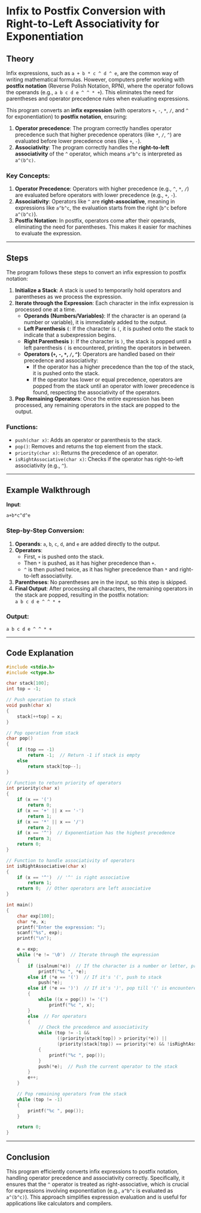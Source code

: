 # Infix to Postfix Conversion with Right-to-Left Associativity for Exponentiation
## Theory

Infix expressions, such as `a + b * c ^ d ^ e`, are the common way of writing mathematical formulas. However, computers prefer working with **postfix notation** (Reverse Polish Notation, RPN), where the operator follows the operands (e.g., `a b c d e ^ ^ * +`). This eliminates the need for parentheses and operator precedence rules when evaluating expressions.

This program converts an **infix expression** (with operators `+`, `-`, `*`, `/`, and `^` for exponentiation) to **postfix notation**, ensuring:
1. **Operator precedence**: The program correctly handles operator precedence such that higher precedence operators (like `*`, `/`, `^`) are evaluated before lower precedence ones (like `+`, `-`).
2. **Associativity**: The program correctly handles the **right-to-left associativity** of the `^` operator, which means `a^b^c` is interpreted as `a^(b^c)`.

### Key Concepts:
1. **Operator Precedence**: Operators with higher precedence (e.g., `^`, `*`, `/`) are evaluated before operators with lower precedence (e.g., `+`, `-`).
2. **Associativity**: Operators like `^` are **right-associative**, meaning in expressions like `a^b^c`, the evaluation starts from the right (`b^c` before `a^(b^c)`).
3. **Postfix Notation**: In postfix, operators come after their operands, eliminating the need for parentheses. This makes it easier for machines to evaluate the expression.

---

## Steps

The program follows these steps to convert an infix expression to postfix notation:

1. **Initialize a Stack**: A stack is used to temporarily hold operators and parentheses as we process the expression.
2. **Iterate through the Expression**: Each character in the infix expression is processed one at a time.
   - **Operands (Numbers/Variables)**: If the character is an operand (a number or variable), it is immediately added to the output.
   - **Left Parenthesis `(`**: If the character is `(`, it is pushed onto the stack to indicate that a subexpression begins.
   - **Right Parenthesis `)`**: If the character is `)`, the stack is popped until a left parenthesis `(` is encountered, printing the operators in between.
   - **Operators (`+`, `-`, `*`, `/`, `^`)**: Operators are handled based on their precedence and associativity:
     - If the operator has a higher precedence than the top of the stack, it is pushed onto the stack.
     - If the operator has lower or equal precedence, operators are popped from the stack until an operator with lower precedence is found, respecting the associativity of the operators.
3. **Pop Remaining Operators**: Once the entire expression has been processed, any remaining operators in the stack are popped to the output.

### Functions:
- `push(char x)`: Adds an operator or parenthesis to the stack.
- `pop()`: Removes and returns the top element from the stack.
- `priority(char x)`: Returns the precedence of an operator.
- `isRightAssociative(char x)`: Checks if the operator has right-to-left associativity (e.g., `^`).

---

## Example Walkthrough

**Input**:
```
a+b*c^d^e
```

### Step-by-Step Conversion:

1. **Operands**: `a`, `b`, `c`, `d`, and `e` are added directly to the output.
2. **Operators**:
   - First, `+` is pushed onto the stack.
   - Then `*` is pushed, as it has higher precedence than `+`.
   - `^` is then pushed twice, as it has higher precedence than `*` and right-to-left associativity.
3. **Parentheses**: No parentheses are in the input, so this step is skipped.
4. **Final Output**: After processing all characters, the remaining operators in the stack are popped, resulting in the postfix notation:  
   `a b c d e ^ ^ * +`

### Output:
```
a b c d e ^ ^ * + 
```

---

## Code Explanation

```c
#include <stdio.h>
#include <ctype.h>

char stack[100];
int top = -1;

// Push operation to stack
void push(char x)
{
    stack[++top] = x;
}

// Pop operation from stack
char pop()
{
    if (top == -1)
        return -1;  // Return -1 if stack is empty
    else
        return stack[top--];
}

// Function to return priority of operators
int priority(char x)
{
    if (x == '(')
        return 0;
    if (x == '+' || x == '-')
        return 1;
    if (x == '*' || x == '/')
        return 2;
    if (x == '^')  // Exponentiation has the highest precedence
        return 3;
    return 0;
}

// Function to handle associativity of operators
int isRightAssociative(char x)
{
    if (x == '^')  // '^' is right associative
        return 1;
    return 0;  // Other operators are left associative
}

int main()
{
    char exp[100];
    char *e, x;
    printf("Enter the expression: ");
    scanf("%s", exp);
    printf("\n");

    e = exp;
    while (*e != '\0')  // Iterate through the expression
    {
        if (isalnum(*e))  // If the character is a number or letter, print it (operand)
            printf("%c ", *e);
        else if (*e == '(')  // If it's '(', push to stack
            push(*e);
        else if (*e == ')')  // If it's ')', pop till '(' is encountered
        {
            while ((x = pop()) != '(')
                printf("%c ", x);
        }
        else  // For operators
        {
            // Check the precedence and associativity
            while (top != -1 && 
                   ((priority(stack[top]) > priority(*e)) || 
                   (priority(stack[top]) == priority(*e) && !isRightAssociative(*e))))
            {
                printf("%c ", pop());
            }
            push(*e);  // Push the current operator to the stack
        }
        e++;
    }

    // Pop remaining operators from the stack
    while (top != -1)
    {
        printf("%c ", pop());
    }

    return 0;
}
```

---

## Conclusion

This program efficiently converts infix expressions to postfix notation, handling operator precedence and associativity correctly. Specifically, it ensures that the `^` operator is treated as right-associative, which is crucial for expressions involving exponentiation (e.g., `a^b^c` is evaluated as `a^(b^c)`). This approach simplifies expression evaluation and is useful for applications like calculators and compilers.
